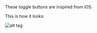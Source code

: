 These toggle buttons are inspired from iOS. 

This is how it looks: 

![alt tag](http://zippy.gfycat.com/WiltedFluidDesertpupfish.gif)


